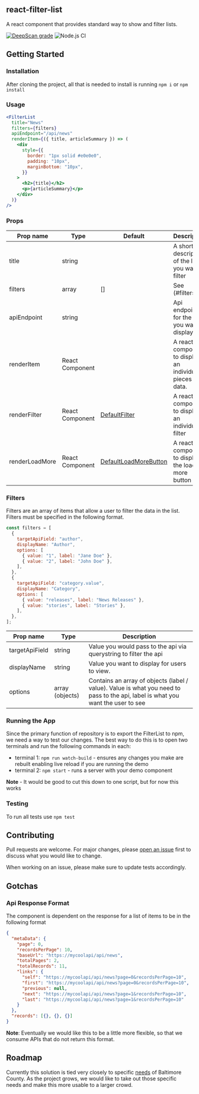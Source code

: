 ## react-filter-list

A react component that provides standard way to show and filter lists.

[![DeepScan grade](https://deepscan.io/api/teams/1744/projects/10343/branches/141653/badge/grade.svg)](https://deepscan.io/dashboard#view=project&tid=1744&pid=10343&bid=141653)
![Node.js CI](https://github.com/baltimorecounty/react-filter-list/workflows/Node.js%20CI/badge.svg)

## Getting Started

### Installation

After cloning the project, all that is needed to install is running `npm i` or
`npm install`

### Usage

```jsx
<FilterList
  title="News"
  filters={filters}
  apiEndpoint="/api/news"
  renderItem={({ title, articleSummary }) => (
    <div
      style={{
        border: "1px solid #e0e0e0",
        padding: "10px",
        marginBottom: "10px",
      }}
    >
      <h2>{title}</h2>
      <p>{articleSummary}</p>
    </div>
  )}
/>
```

### Props

| Prop name      | Type            | Default                                                            | Description                                                |
| -------------- | --------------- | ------------------------------------------------------------------ | ---------------------------------------------------------- |
| title          | string          |                                                                    | A short description of the list you want to filter         |
| filters        | array           | []                                                                 | See (#filters)                                             |
| apiEndpoint    | string          |                                                                    | Api endpoint for the data you want to display              |
| renderItem     | React Component |                                                                    | A react component to display an individual pieces of data. |
| renderFilter   | React Component | [DefaultFilter](/src/components/DefaultFilter.jsx)                 | A react component to display an individual filter          |
| renderLoadMore | React Component | [DefaultLoadMoreButton](/src/components/DefaultLoadMoreButton.jsx) | A react component to display the load more button          |

### Filters

Filters are an array of items that allow a user to filter the data in the list.
Filters must be specified in the following format.

```js
const filters = [
  {
    targetApiField: "author",
    displayName: "Author",
    options: [
      { value: "1", label: "Jane Doe" },
      { value: "2", label: "John Doe" },
    ],
  },
  {
    targetApiField: "category.value",
    displayName: "Category",
    options: [
      { value: "releases", label: "News Releases" },
      { value: "stories", label: "Stories" },
    ],
  },
];
```

| Prop name      | Type            | Description                                                                                                                     |
| -------------- | --------------- | ------------------------------------------------------------------------------------------------------------------------------- |
| targetApiField | string          | Value you would pass to the api via querystring to filter the api                                                               |
| displayName    | string          | Value you want to display for users to view.                                                                                    |
| options        | array (objects) | Contains an array of objects (label / value). Value is what you need to pass to the api, label is what you want the user to see |

### Running the App

Since the primary function of repository is to export the FilterList to npm, we
need a way to test our changes. The best way to do this is to open two terminals
and run the following commands in each:

- terminal 1: `npm run watch-build` - ensures any changes you make are rebuilt
  enabling live reload if you are running the demo
- terminal 2: `npm start` - runs a server with your demo component

**Note** - It would be good to cut this down to one script, but for now this
works

### Testing

To run all tests use `npm test`

## Contributing

Pull requests are welcome. For major changes, please
[open an issue](https://github.com/baltimorecounty/react-filter-list/issues/new)
first to discuss what you would like to change.

When working on an issue, please make sure to update tests accordingly.

## Gotchas

### Api Response Format

The component is dependent on the response for a list of items to be in the
following format

```json
{
  "metaData": {
    "page": 0,
    "recordsPerPage": 10,
    "baseUrl": "https://mycoolapi/api/news",
    "totalPages": 2,
    "totalRecords": 11,
    "links": {
      "self": "https://mycoolapi/api/news?page=0&recordsPerPage=10",
      "first": "https://mycoolapi/api/news?page=0&recordsPerPage=10",
      "previous": null,
      "next": "https://mycoolapi/api/news?page=1&recordsPerPage=10",
      "last": "https://mycoolapi/api/news?page=1&recordsPerPage=10"
    }
  },
  "records": [{}, {}, {}]
}
```

**Note**: Eventually we would like this to be a little more flexible, so that we
consume APIs that do not return this format.

## Roadmap

Currently this solution is tied very closely to specific [needs](#gotchas) of
Baltimore County. As the project grows, we would like to take out those specific
needs and make this more usable to a larger crowd.
